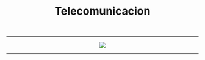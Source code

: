 <h1 align="center">
  Telecomunicacion
</h1> <br>

---

<p align="center">
  <img   src="Img/Tele 1.png">
</p>

---
